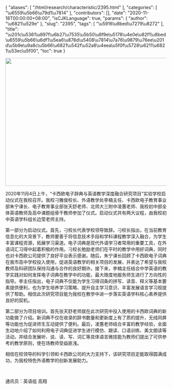 {
    "aliases": [
        "/html/research/characteristic/2395.html"
    ],
    "categories": [
        "\u6559\u5b66\u79d1\u7814"
    ],
    "contributors": [],
    "date": "2020-11-18T00:00:00+08:00",
    "isCJKLanguage": true,
    "params": {
        "author": "\u6821\u529e"
    },
    "slug": "2395",
    "tags": [
        "\u5916\u8bed\u7279\u8272"
    ],
    "title": "\u201c\u5361\u897f\u6b27\u7535\u5b50\u8f9e\u5178\u4e0e\u82f1\u8bed\u6559\u5b66\u6df1\u5ea6\u878d\u5408\u7814\u7a76\u9879\u76ee\u201d\u5b9e\u9a8c\u5b66\u6821\u542f\u52a8\u4eea\u5f0f\u5728\u6211\u6821\u53ec\u5f00",
    "toc": true
}


<img
    src="https://cdn.tfls.online/mirror/full/9ffa9dd6df771f6a4b486af976682a45816541e7.jpg"
    style="display:block;margin-left:auto;margin-right:auto;"
    decoding="async"
    fetchpriority="auto"
    loading="lazy"
    height="400"
    width="600"
/>







 2020年11月4日上午，“卡西欧电子辞典与英语教学深度融合研究项目”实验学校启动仪式在我校召开。我校刁雅俊校长、外语教学处李楠主任、卡西欧电子教育事业部朱宁课长、电子教育事业部张天舒老师、北师大三附中凌蕙老师、我校初中部全体英语教师及高中课题组骨干教师参加了仪式。启动仪式共有两大议程，由我校初中英语学科组长边莹老师主持。 




 第一部分为启动仪式。首先，刁校长代表学校领导致辞。刁校长指出，在当前教育信息化的大背景下，教师要善于将信息技术手段和学科课程教学深入融合，为学生丰富课程资源，拓展学习渠道。电子词典是现代外语学习者常用的重要工具，在外语词汇习得中起着积极的作用。刁校长勉励老师们在平时的教学中用好词典，同时也对卡西欧公司提供了良好平台表示感谢。随后，朱宁课长回顾了卡西欧电子词典在我市高中学校投入使用，促进英语教学的相关项目的发展，并表达了希望与我校教师及科研团队保持沟通与合作的良好期许。接下来，李楠主任结合中学英语的教学实践对如何发挥电子词典在教学中的功能，最大限度地服务师生进行了方向性的指导。李主任指出，电子词典不仅能为学生习得词条的拼写、读音、释义等基本要素提供便利，也为学生培养学习策略、提升自主学习意识、丰富发展语言学习观提供了帮助。相信此次研究项目能为我校在教学中进一步落实英语学科核心素养提供良好的契机。
 



 第二部分为项目培训。首先张天舒老师就在此次研究中投入使用的卡西欧词典的新功能做了介绍。新词典不仅在收录的辞书数量和更新度上有了质的提升，无线同屏等功能也为促进师生互动提供了便利。最后，凌蕙老师结合丰富的教学经验，全面生动地介绍了如何利用电子词典促进学生进行模仿、跟读、口语训练、美文朗读等活动，并结合发展听、说、读、写、词汇等具体语言微技能为教师们提出了可供参考的教学原则，使在场教师受益匪浅。
 



 相信在校领导的科学引领和卡西欧公司的大力支持下，该研究项目定能取得圆满成功，为我校特色外语教学的创新发展助力。
 



  
 



通讯员：英语组 高翔



